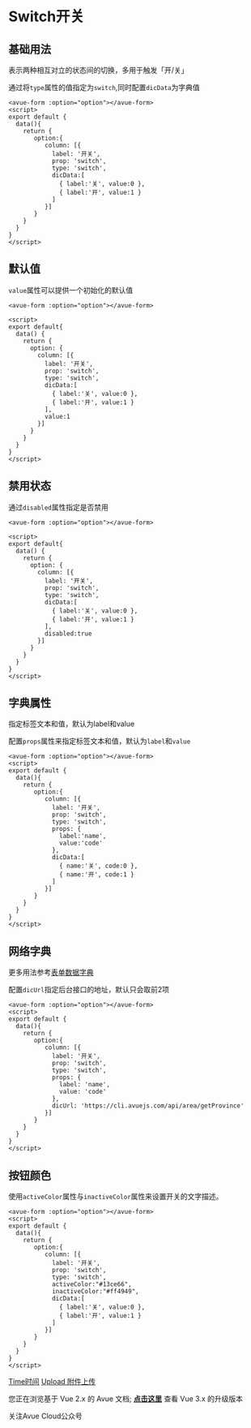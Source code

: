 Switch开关
========

基础用法
---------------------------------------------------------------------------------------
表示两种相互对立的状态间的切换，多用于触发「开/关」

通过将`type`属性的值指定为`switch`,同时配置`dicData`为字典值

```vue
<avue-form :option="option"></avue-form>
<script>
export default {
  data(){
    return {
       option:{
          column: [{
            label: '开关',
            prop: 'switch',
            type: 'switch',
            dicData:[
              { label:'关', value:0 },
              { label:'开', value:1 }
            ]
          }]
       }
    }
  }
}
</script>
```

默认值
-----------------------------------------------------------------------------
`value`属性可以提供一个初始化的默认值

```vue
<avue-form :option="option"></avue-form>

<script>
export default{
  data() {
    return {
      option: {
        column: [{
          label: '开关',
          prop: 'switch',
          type: 'switch',
          dicData:[
            { label:'关', value:0 },
            { label:'开', value:1 }
          ],
          value:1
        }]
      }
    }
  }
}
</script>
```

禁用状态
---------------------------------------------------------------------------------------
通过`disabled`属性指定是否禁用

```vue
<avue-form :option="option"></avue-form>

<script>
export default{
  data() {
    return {
      option: {
        column: [{
          label: '开关',
          prop: 'switch',
          type: 'switch',
          dicData:[
            { label:'关', value:0 },
            { label:'开', value:1 }
          ],
          disabled:true
        }]
      }
    }
  }
}
</script>
```

字典属性
---------------------------------------------------------------------------------------
指定标签文本和值，默认为label和value

配置`props`属性来指定标签文本和值，默认为`label`和`value`

```vue
<avue-form :option="option"></avue-form>
<script>
export default {
  data(){
    return {
       option:{
          column: [{
            label: '开关',
            prop: 'switch',
            type: 'switch',
            props: {
              label:'name',
              value:'code'
            },
            dicData:[
              { name:'关', code:0 },
              { name:'开', code:1 }
            ]
          }]
       }
    }
  }
}
</script>
```

网络字典
---------------------------------------------------------------------------------------
更多用法参考[表单数据字典](https://v2.avuejs.com/form/form-dic)

配置`dicUrl`指定后台接口的地址，默认只会取前2项

```vue
<avue-form :option="option"></avue-form>
<script>
export default {
  data(){
    return {
       option:{
          column: [{
            label: '开关',
            prop: 'switch',
            type: 'switch',
            props: {
              label: 'name',
              value: 'code'
            },
            dicUrl: 'https://cli.avuejs.com/api/area/getProvince'
          }]
       }
    }
  }
}
</script>
```

按钮颜色
---------------------------------------------------------------------------------------
使用`activeColor`属性与`inactiveColor`属性来设置开关的文字描述。

```vue
<avue-form :option="option"></avue-form>
<script>
export default {
  data(){
    return {
       option:{
          column: [{
            label: '开关',
            prop: 'switch',
            type: 'switch',
            activeColor:"#13ce66",
            inactiveColor:"#ff4949",
            dicData:[
              { label:'关', value:0 },
              { label:'开', value:1 }
            ]
          }]
       }
    }
  }
}
</script>
```

[Time时间](https://v2.avuejs.com/form/form-time/) [Upload 附件上传](https://v2.avuejs.com/form/form-upload/)

您正在浏览基于 Vue 2.x 的 Avue 文档; **[点击这里](https://avuejs.com/)** 查看 Vue 3.x 的升级版本

关注Avue Cloud公众号
